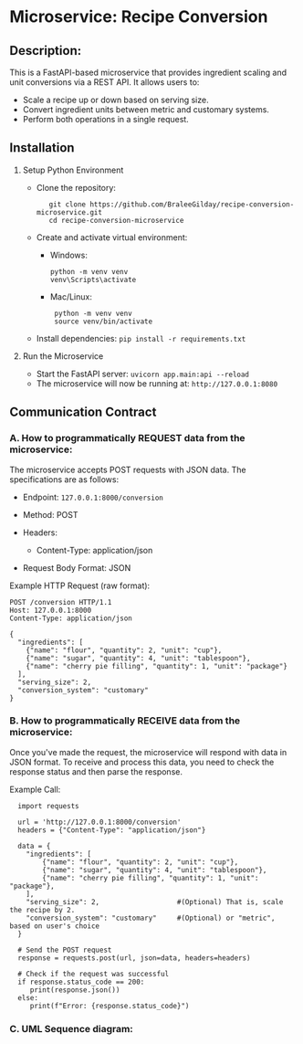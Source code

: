 # Microservice: Recipe Conversion
## Description:
This is a FastAPI-based microservice that provides ingredient scaling and unit conversions via a REST API.
It allows users to:
- Scale a recipe up or down based on serving size.
- Convert ingredient units between metric and customary systems.
- Perform both operations in a single request.

## Installation
1. Setup Python Environment
   - Clone the repository:
     ```
        git clone https://github.com/BraleeGilday/recipe-conversion-microservice.git
        cd recipe-conversion-microservice
     ```

   - Create and activate virtual environment:
     - Windows: 
        ```
        python -m venv venv
        venv\Scripts\activate
        ```
     - Mac/Linux:
       ```
        python -m venv venv
        source venv/bin/activate
       ```
   - Install dependencies: `pip install -r requirements.txt`

2. Run the Microservice
   - Start the FastAPI server:
        `uvicorn app.main:api --reload`
   - The microservice will now be running at:
        `http://127.0.0.1:8080`
     
## Communication Contract
### A. How to programmatically REQUEST data from the microservice:
The microservice accepts POST requests with JSON data. The specifications are as follows:
- Endpoint: `127.0.0.1:8000/conversion`
- Method: POST
- Headers: 
  - Content-Type: application/json
  
- Request Body Format: JSON

Example HTTP Request (raw format): 

    POST /conversion HTTP/1.1
    Host: 127.0.0.1:8000
    Content-Type: application/json
    
    {
      "ingredients": [
        {"name": "flour", "quantity": 2, "unit": "cup"},
        {"name": "sugar", "quantity": 4, "unit": "tablespoon"},
        {"name": "cherry pie filling", "quantity": 1, "unit": "package"}
      ],
      "serving_size": 2,
      "conversion_system": "customary"
    }

### B. How to programmatically RECEIVE data from the microservice:
Once you've made the request, the microservice will respond with data in JSON format. 
To receive and process this data, you need to check the response status and then parse the response.

Example Call:

      import requests
  
      url = 'http://127.0.0.1:8000/conversion'
      headers = {"Content-Type": "application/json"}
    
      data = {
        "ingredients": [
            {"name": "flour", "quantity": 2, "unit": "cup"},
            {"name": "sugar", "quantity": 4, "unit": "tablespoon"},
            {"name": "cherry pie filling", "quantity": 1, "unit": "package"},
        ],
        "serving_size": 2,                   #(Optional) That is, scale the recipe by 2. 
        "conversion_system": "customary"     #(Optional) or "metric", based on user's choice
      }

      # Send the POST request
      response = requests.post(url, json=data, headers=headers)

      # Check if the request was successful
      if response.status_code == 200:
         print(response.json()) 
      else:
         print(f"Error: {response.status_code}")

### C. UML Sequence diagram: 
